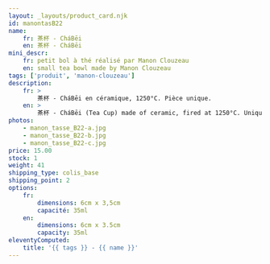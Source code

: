 ```yaml
---
layout: _layouts/product_card.njk
id: manontasB22
name:
    fr: 茶杯 - CháBēi
    en: 茶杯 - CháBēi
mini_descr:
    fr: petit bol à thé réalisé par Manon Clouzeau
    en: small tea bowl made by Manon Clouzeau
tags: ['produit', 'manon-clouzeau']
description: 
    fr: >
        茶杯 - CháBēi en céramique, 1250°C. Pièce unique.
    en: >
        茶杯 - CháBēi (Tea Cup) made of ceramic, fired at 1250°C. Unique piece.
photos:
    - manon_tasse_B22-a.jpg
    - manon_tasse_B22-b.jpg
    - manon_tasse_B22-c.jpg
price: 15.00
stock: 1
weight: 41
shipping_type: colis_base
shipping_point: 2
options:
    fr:
        dimensions: 6cm x 3,5cm
        capacité: 35ml
    en:
        dimensions: 6cm x 3.5cm
        capacity: 35ml
eleventyComputed:
    title: '{{ tags }} - {{ name }}'
---
```

